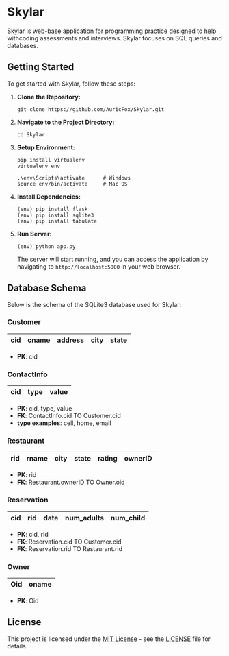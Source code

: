 # Skylar

Skylar is web-base application for programming practice designed to help withcoding assessments and interviews. Skylar focuses on SQL queries and databases.

## Getting Started

To get started with Skylar, follow these steps:

1. **Clone the Repository:**
    ```
    git clone https://github.com/AuricFox/Skylar.git
    ```

2. **Navigate to the Project Directory:**
    ```
    cd Skylar
    ```

3. **Setup Environment:**
    ```
    pip install virtualenv  
    virtualenv env

    .\env\Scripts\activate      # Windows
    source env/bin/activate     # Mac OS
    ```

4. **Install Dependencies:**
    ```
    (env) pip install flask
    (env) pip install sqlite3
    (env) pip install tabulate
    ```

5. **Run Server:**
    ```
    (env) python app.py
    ```

    The server will start running, and you can access the application by navigating to `http://localhost:5000` in your web browser.

## Database Schema

Below is the schema of the SQLite3 database used for Skylar:

### Customer

|**cid**|cname |address|city |state|
|:-----:|:----:|:-----:|:---:|:---:|

- **PK**: cid

### ContactInfo

|**cid**|type  |value  |
|:-----:|:----:|:-----:|

- **PK**: cid, type, value
- **FK**: ContactInfo.cid TO Customer.cid
- **type examples**: cell, home, email

### Restaurant

|**rid**|rname |city   |state|rating|ownerID|
|:-----:|:----:|:-----:|:---:|:----:|:-----:|

- **PK**: rid
- **FK**: Restaurant.ownerID TO Owner.oid

### Reservation

|**cid**|rid   |date   |num_adults|num_child|
|:-----:|:----:|:-----:|:--------:|:-------:|

- **PK**: cid, rid
- **FK**: Reservation.cid TO Customer.cid
- **FK**: Reservation.rid TO Restaurant.rid

### Owner

|**Oid**|oname |
|:-----:|:----:|

- **PK**: Oid

## License

This project is licensed under the [MIT License](https://opensource.org/licenses/MIT) - see the [LICENSE](LICENSE) file for details.
